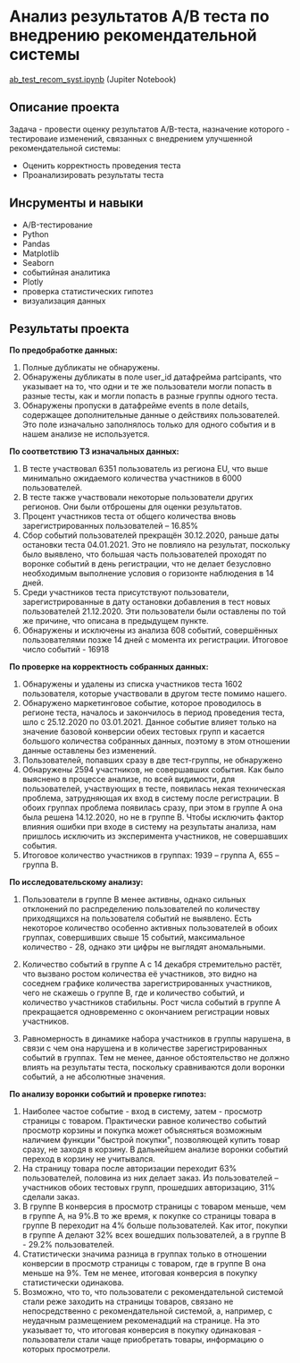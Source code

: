 # Анализ результатов A/B теста по внедрению рекомендательной системы

[ab_test_recom_syst.ipynb](https://github.com/AleksandrK86/practicum/blob/main/ab_test_recom_syst/ab_test_recom_syst.ipynb) (Jupiter Notebook)

## Описание проекта

Задача - провести оценку результатов A/B-теста, назначение которого - тестироваие изменений, связанных с внедрением улучшенной рекомендательной системы:

- Оценить корректность проведения теста
- Проанализировать результаты теста

## Инсрументы и навыки

* A/B-тестирование
* Python
* Pandas
* Matplotlib
* Seaborn
* событийная аналитика
* Plotly
* проверка статистических гипотез
* визуализация данных

## Результаты проекта

**По предобработке данных:**

1.	Полные дубликаты не обнаружены.
2.	Обнаружены дубликаты в поле user_id датафрейма partcipants, что указывает на то, что одни и те же пользователи могли попасть в разные тесты, как и могли попасть в разные группы одного теста.
3.	Обнаружены пропуски в датафрейме events в поле details, содержащее дополнительные данные о действиях пользователей. Это поле изначально заполнялось только для одного события и в нашем анализе не используется.

**По соответствию ТЗ изначальных данных:**

1.	В тесте участвовал 6351 пользователь из региона EU, что выше минимально ожидаемого количества участников в 6000 пользователей.
2.	В тесте также участвовали некоторые пользователи других регионов. Они были отброшены для оценки результатов.
3.	Процент участников теста от общего количества вновь зарегистрированных пользователей – 16.85%
4.	Сбор событий пользователей прекращён 30.12.2020, раньше даты остановки теста 04.01.2021. Это не повлияло на результат, поскольку было выявлено, что большая часть пользователей проходят по воронке событий в день регистрации, что не делает безусловно необходимым выполнение условия о горизонте наблюдения в 14 дней.
5.	Среди участников теста присутствуют пользователи, зарегистрированные в дату остановки добавления в тест новых пользователей 21.12.2020. Эти пользователи были оставлены по той же причине, что описана в предыдущем пункте.
6.	Обнаружены и исключены из анализа 608 событий, совершённых пользователями позже 14 дней с момента их регистрации. Итоговое число событий - 16918

**По проверке на корректность собранных данных:**

1. Обнаружены и удалены из списка участников теста 1602 пользователя, которые участвовали в другом тесте помимо нашего.
2. Обнаружено маркетинговое событие, которое проводилось в регионе теста, началось и закончилось в период проведения теста, шло с 25.12.2020 по 03.01.2021. Данное событие влияет только на значение базовой конверсии обеих тестовых групп и касается большого количества собранных данных, поэтому в этом отношении данные оставлены без изменений.
3. Пользователей, попавших сразу в две тест-группы, не обнаружено
4. Обнаружены 2594 участников, не совершавших события. Как было выяснено в процессе анализе, по всей видимости, для пользователей, участвующих в тесте, появилась некая техническая проблема, затрудняющая их вход в систему после регистрации. В обоих группах проблема появилась сразу, при этом в группе А она была решена 14.12.2020, но не в группе В. Чтобы исключить фактор влияния ошибки при входе в систему на результаты анализа, нам пришлось исключить из эксперимента участников, не совершавших события.
4. Итоговое количество участников в группах: 1939 – группа А, 655 – группа В.

**По исследовательскому анализу:**

1.	Пользователи в группе B менее активны, однако сильных отклонений по распределению пользователей по количеству приходящихся на пользователя событий не выявлено. Есть некоторое количество особенно активных пользователей в обоих группах, совершивших свыше 15 событий, максимальное количество - 28, однако эти цифры не выглядят аномальными.
2.	Количество событий в группе А с 14 декабря стремительно растёт, что вызвано ростом количества её участников, это видно на соседнем графике количества зарегистрированных участников, чего не скажешь о группе В, где и количество событий, и количество участников стабильны. Рост числа событий в группе А прекращается одновременно с окончанием регистрации новых участников.

3.	Равномерность в динамике набора участников в группы нарушена, в связи с чем она нарушена и в количестве зарегистрированных событий в группах. Тем не менее, данное обстоятельство не должно влиять на результаты теста, поскольку сравниваются доли воронки событий, а не абсолютные значения.

**По анализу воронки событий и проверке гипотез:**

1.	Наиболее частое событие - вход в систему, затем - просмотр страницы с товаром. Практически равное количество событий просмотр корзины и покупка может объясняться возможным наличием функции "быстрой покупки", позволяющей купить товар сразу, не заходя в корзину. В дальнейшем анализе воронки событий переход в корзину не учитывался.
2.	На страницу товара после авторизации переходит 63% пользователей, половина из них делает заказ. Из пользователей – участников обоих тестовых групп, прошедших авторизацию, 31% сделали заказ.
3.	В группе В конверсия в просмотр страницы с товаром меньше, чем в группе А, на 9%.В то же время, к покупке со страницы товара в группе B переходит на 4% больше пользователей. Как итог, покупки в группе A делают 32% всех вошедших пользователей, а в группе B - 29.2% пользователей.
4.	Статистически значима разница в группах только в отношении конверсии в просмотр страницы с товаром, где в группе B она меньше на 9%. Тем не менее, итоговая конверсия в покупку статистически одинакова.
5.	Возможно, что то, что пользователи с рекомендательной системой стали реже заходить на страницы товаров, связано не непосредственно с рекомендательной системой, а, например, с неудачным размещением рекоменадций на странице. На это указывает то, что итоговая конверсия в покупку одинаковая - пользователи стали чаще приобретать товары, информацию о которых просмотрели.

